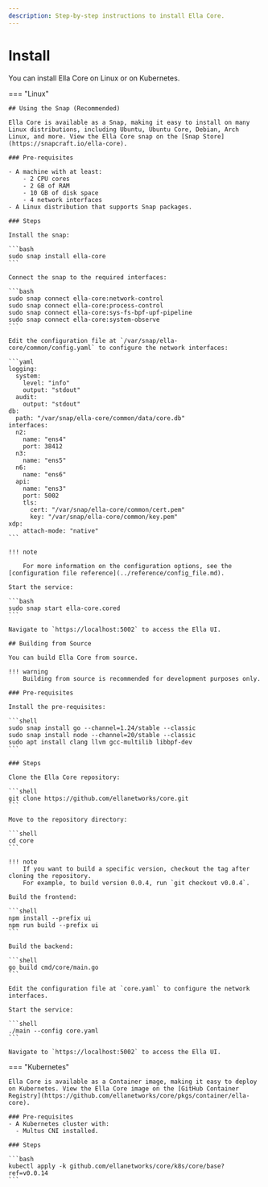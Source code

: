 ```yaml
---
description: Step-by-step instructions to install Ella Core.
---
```


# Install

You can install Ella Core on Linux or on Kubernetes.

=== "Linux"

    ## Using the Snap (Recommended)

    Ella Core is available as a Snap, making it easy to install on many Linux distributions, including Ubuntu, Ubuntu Core, Debian, Arch Linux, and more. View the Ella Core snap on the [Snap Store](https://snapcraft.io/ella-core).

    ### Pre-requisites

    - A machine with at least:
        - 2 CPU cores
        - 2 GB of RAM
        - 10 GB of disk space
        - 4 network interfaces
    - A Linux distribution that supports Snap packages.
  
    ### Steps

    Install the snap:

    ```bash
    sudo snap install ella-core
    ```

    Connect the snap to the required interfaces:

    ```bash
    sudo snap connect ella-core:network-control
    sudo snap connect ella-core:process-control
    sudo snap connect ella-core:sys-fs-bpf-upf-pipeline
    sudo snap connect ella-core:system-observe
    ```

    Edit the configuration file at `/var/snap/ella-core/common/config.yaml` to configure the network interfaces:

    ```yaml
    logging:
      system:
        level: "info"
        output: "stdout"
      audit:
        output: "stdout"
    db:
      path: "/var/snap/ella-core/common/data/core.db"
    interfaces:
      n2:
        name: "ens4"
        port: 38412
      n3: 
        name: "ens5"
      n6:
        name: "ens6"
      api:
        name: "ens3"
        port: 5002
        tls:
          cert: "/var/snap/ella-core/common/cert.pem"
          key: "/var/snap/ella-core/common/key.pem"
    xdp:
        attach-mode: "native"
    ```

    !!! note
        
        For more information on the configuration options, see the [configuration file reference](../reference/config_file.md).

    Start the service:

    ```bash
    sudo snap start ella-core.cored
    ```

    Navigate to `https://localhost:5002` to access the Ella UI.

    ## Building from Source

    You can build Ella Core from source.

    !!! warning
        Building from source is recommended for development purposes only.

    ### Pre-requisites

    Install the pre-requisites:

    ```shell
    sudo snap install go --channel=1.24/stable --classic
    sudo snap install node --channel=20/stable --classic
    sudo apt install clang llvm gcc-multilib libbpf-dev
    ```

    ### Steps

    Clone the Ella Core repository:

    ```shell
    git clone https://github.com/ellanetworks/core.git
    ```

    Move to the repository directory:

    ```shell
    cd core
    ```

    !!! note
        If you want to build a specific version, checkout the tag after cloning the repository.
        For example, to build version 0.0.4, run `git checkout v0.0.4`.

    Build the frontend:
  
    ```shell
    npm install --prefix ui
    npm run build --prefix ui
    ```

    Build the backend:
  
    ```shell
    go build cmd/core/main.go
    ```

    Edit the configuration file at `core.yaml` to configure the network interfaces.

    Start the service:
  
    ```shell
    ./main --config core.yaml
    ```

    Navigate to `https://localhost:5002` to access the Ella UI.

=== "Kubernetes"

    Ella Core is available as a Container image, making it easy to deploy on Kubernetes. View the Ella Core image on the [GitHub Container Registry](https://github.com/ellanetworks/core/pkgs/container/ella-core).

    ### Pre-requisites
    - A Kubernetes cluster with:
      - Multus CNI installed.

    ### Steps

    ```bash
    kubectl apply -k github.com/ellanetworks/core/k8s/core/base?ref=v0.0.14
    ```
